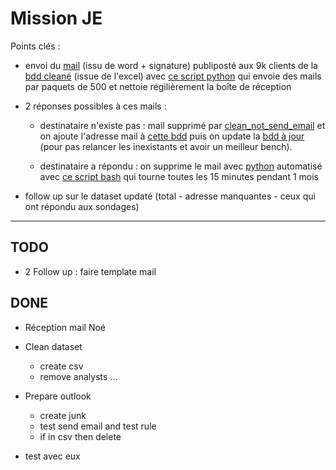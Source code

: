 # Mission JE

Points clés :
  
- envoi du [mail](./data/mail.html) (issu de word + signature) publiposté aux 9k clients de la [bdd cleané](./data/uptodate_dataset.csv) (issue de l'excel) avec [ce script python](./src/send_emails.py) qui envoie des mails par paquets de 500 et nettoie régilièrement la boîte de réception

- 2 réponses possibles à ces mails :
  
  - destinataire n'existe pas : mail supprimé par [clean_not_send_email](./src/clean_inbox_unreachable_emails.py) et on ajoute l'adresse mail à [cette bdd](./data/undelivered_emails.csv) puis on update la [bdd à jour](./data/uptodate_dataset.csv) (pour pas relancer les inexistants et avoir un meilleur bench). 

  - destinataire a répondu : on supprime le mail avec [python](./src/clean_inbox_answers.py) automatisé avec [ce script bash](./scripts/clean_inbox_answers.sh) qui tourne toutes les 15 minutes pendant 1 mois 


- follow up sur le dataset updaté (total - adresse manquantes - ceux qui ont répondu aux sondages)
****

## TODO

- 2 Follow up  : faire template mail

## DONE

- Réception mail Noé
- Clean dataset 
    - create csv
    - remove analysts ...

- Prepare outlook
  - create junk
  - test send email and test rule
  - if in csv then delete

- test avec eux


 